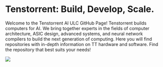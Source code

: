 # Tenstorrent: Build, Develop, Scale.
Welcome to the Tenstorrent AI ULC GitHub Page! Tenstorrent builds computers for AI. We bring together experts in the fields of computer architecture, ASIC design, advanced systems, and neural network compilers to build the next generation of computing. Here you will find repositories with in-depth information on TT hardware and software. Find the repository that best suits your needs!
<div align="left">

![](https://github.com/bbeggstestorg/testrepo/blob/main/images/GitHub_Landing_SWStack.png)

</div>
